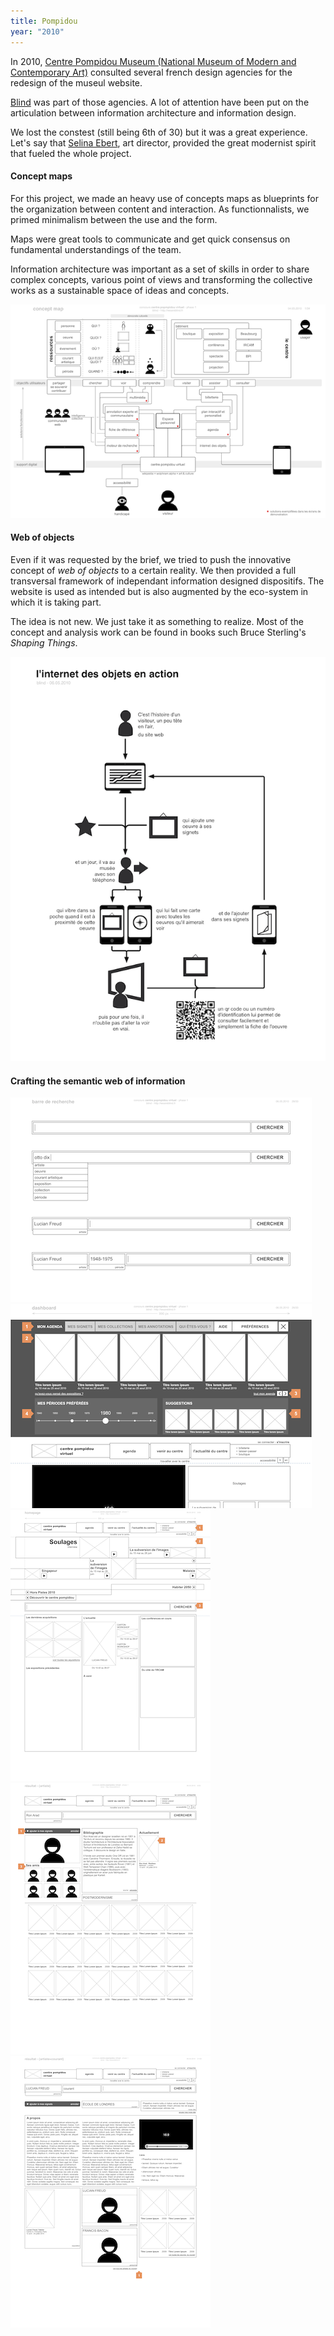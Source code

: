 ```yaml
---
title: Pompidou
year: "2010"
---
```


<div class="col col-a">
<p>In 2010, <a href="http://www.centrepompidou.fr/">Centre Pompidou Museum (National Museum of Modern and Contemporary Art)</a> consulted several french design agencies for the redesign of the museul website.</p>
<p><a href="http://weareblind.fr">Blind</a> was part of those agencies. A lot of attention have been put on the articulation between information architecture and information design.</p>
<p>We lost the constest (still being 6th of 30) but it was a great experience. Let's say that <a href="http://weareblind.fr">Selina Ebert</a>, art director, provided the great modernist spirit that fueled the whole project.</p>
</div>

<div class="multi-col">

<h4>Concept maps</h4>

<div class="col col-a">
<p>For this project, we made an heavy use of concepts maps as blueprints for the organization between content and interaction. As functionnalists, we primed minimalism between the use and the form.</p>
<p>Maps were great tools to communicate and get quick consensus on fundamental understandings of the team.</p>
<p>Information architecture was important as a set of skills in order to share complex concepts, various point of views and transforming the collective works as a sustainable space of ideas and concepts.</p>
</div>

<div class="col col-b-d">

<img src="/projects/pompidou/concept.png" />

</div>

</div>

<div class="multi-col">
<h4>Web of objects</h4>

<div class="col col-a">
<p>Even if it was requested by the brief, we tried to push the innovative concept of <em>web of objects</em> to a certain reality. We then provided a full transversal framework of independant information designed dispositifs. The website is used as intended but is also augmented by the eco-system in which it is taking part.</p>
<p>The idea is not new. We just take it as something to realize. Most of the concept and analysis work can be found in books such Bruce Sterling's <em>Shaping Things</em>.</p>
</div>

<div class="col col-b-d">

<img src="/projects/pompidou/webofobjects.png" />

</div>

</div>
<div class="multi-col">
<h4>Crafting the semantic web of information</h4>

<div class="col vrac">

<div>
<img src="/projects/pompidou/search.png" />
<img src="/projects/pompidou/dashboard.png" />
</div>

<div>
<img src="/projects/pompidou/p6.png" />
<img src="/projects/pompidou/p9.png" />
<img src="/projects/pompidou/p15.png" />
</div>

</div>
</div>
